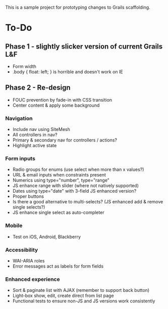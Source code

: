 This is a sample project for prototyping changes to Grails scaffolding.

# To-Do

## Phase 1 - slightly slicker version of current Grails L&F

 * Form width
 * .body { float: left; } is horrible and doesn't work on IE

## Phase 2 - Re-design

 * FOUC prevention by fade-in with CSS transition
 * Center content & apply some background

### Navigation

 * Include nav using SiteMesh
 * All controllers in nav?
 * Primary & secondary nav for controllers / actions?
 * Highlight active state

### Form inputs

 * Radio groups for enums (use select when more than x values?)
 * URL & email inputs when constraints present
 * Numerics using type="number", type="range"
 * JS enhance range with slider (where not natively supported)
 * Dates using type="date" with 3-field JS enhanced version?
 * Proper buttons
 * Is there a good alternative to multi-selects? (JS enhanced add & remove single selects?)
 * JS enhance single select as auto-completer

### Mobile

 * Test on iOS, Android, Blackberry

### Accessibility

 * WAI-ARIA roles
 * Error messages act as labels for form fields

### Enhanced experience

 * Sort & paginate list with AJAX (remember to support back button)
 * Light-box show, edit, create direct from list page
 * Functional tests to ensure non-JS and JS versions work consistently